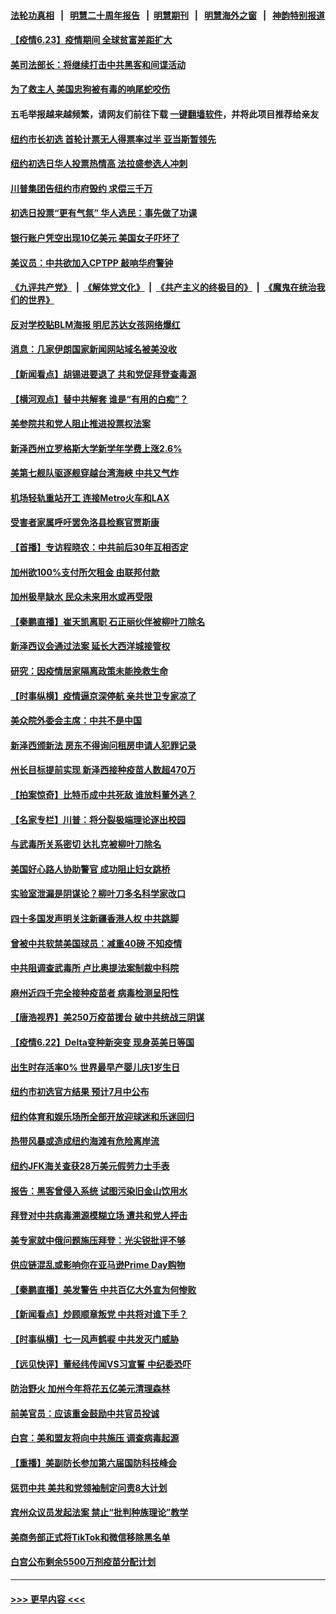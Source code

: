 #### [法轮功真相](https://github.com/gfw-breaker/truth/blob/master/README.md?t=0) &nbsp;&nbsp;|&nbsp;&nbsp; [明慧二十周年报告](https://github.com/gfw-breaker/mh-reports/blob/master/README.md?t=0) &nbsp;&nbsp;|&nbsp;&nbsp;[明慧期刊](https://github.com/gfw-breaker/mh-qikan) &nbsp;&nbsp;|&nbsp;&nbsp; [明慧海外之窗](https://github.com/gfw-breaker/mh-news/blob/master/README.md?t=0) &nbsp;&nbsp;|&nbsp;&nbsp; [神韵特别报道](https://github.com/gfw-breaker/mh-news/blob/master/shenyun.md?t=0)
#### [【疫情6.23】疫情期间 全球贫富差距扩大](../pages/nsc412/n13041368.md?t=06231951) 
#### [美司法部长：将继续打击中共黑客和间谍活动](../pages/nsc412/n13041200.md?t=06231951) 
#### [为了救主人 美国忠狗被有毒的响尾蛇咬伤](../pages/nsc412/n13041224.md?t=06231951) 
#### 五毛举报越来越频繁，请网友们前往下载 [一键翻墙软件](https://github.com/gfw-breaker/ssr-accounts)，并将此项目推荐给亲友
#### [纽约市长初选 首轮计票无人得票率过半 亚当斯暂领先](../pages/nsc412/n13041013.md?t=06231951) 
#### [纽约初选日华人投票热情高  法拉盛参选人冲刺](../pages/nsc412/n13040920.md?t=06231951) 
#### [川普集团告纽约市府毁约 求偿三千万](../pages/nsc412/n13040913.md?t=06231951) 
#### [初选日投票“更有气氛” 华人选民：事先做了功课](../pages/nsc412/n13041006.md?t=06231951) 
#### [银行账户凭空出现10亿美元 美国女子吓坏了](../pages/nsc412/n13040833.md?t=06231951) 
#### [美议员：中共欲加入CPTPP 敲响华府警钟](../pages/nsc412/n13040817.md?t=06231951) 
#### [《九评共产党》](https://github.com/begood0513/9ping.md/blob/master/README.md) &nbsp;|&nbsp; [《解体党文化》](../../../../jtdwh.md/blob/master/README.md)  &nbsp;|&nbsp; [《共产主义的终极目的》](../../../../gczydzjmd.md/blob/master/README.md) &nbsp;|&nbsp; [《魔鬼在统治我们的世界》](../../../../mgztzwmdsj.md/blob/master/README.md) 
#### [反对学校贴BLM海报 明尼苏达女孩网络爆红](../pages/nsc412/n13040565.md?t=06231951) 
#### [消息：几家伊朗国家新闻网站域名被美没收](../pages/nsc412/n13040635.md?t=06231951) 
#### [【新闻看点】胡锡进要退了 共和党促拜登查毒源](../pages/nsc412/n13040286.md?t=06231951) 
#### [【横河观点】替中共解套 谁是“有用的白痴”？](../pages/nsc412/n13040362.md?t=06231951) 
#### [美参院共和党人阻止推进投票权法案](../pages/nsc412/n13040364.md?t=06231951) 
#### [新泽西州立罗格斯大学新学年学费上涨2.6%](../pages/nsc412/n13040589.md?t=06231951) 
#### [美第七舰队驱逐舰穿越台湾海峡 中共又气炸](../pages/nsc412/n13040436.md?t=06231951) 
#### [机场轻轨重站开工 连接Metro火车和LAX](../pages/nsc412/n13040598.md?t=06231951) 
#### [受害者家属呼吁罢免洛县检察官贾斯康](../pages/nsc412/n13040546.md?t=06231951) 
#### [【首播】专访程晓农：中共前后30年互相否定](../pages/nsc412/n13040115.md?t=06231951) 
#### [加州欲100%支付所欠租金 由联邦付款](../pages/nsc412/n13040524.md?t=06231951) 
#### [加州极旱缺水 民众未来用水或再受限](../pages/nsc412/n13040473.md?t=06231951) 
#### [【秦鹏直播】崔天凯离职 石正丽伙伴被柳叶刀除名](../pages/nsc412/n13040325.md?t=06231951) 
#### [新泽西议会通过法案 延长大西洋城接管权](../pages/nsc412/n13040352.md?t=06231951) 
#### [研究：因疫情居家隔离政策未能挽救生命](../pages/nsc412/n13040350.md?t=06231951) 
#### [【时事纵横】疫情逼京深停航 亲共世卫专家凉了](../pages/nsc412/n13040311.md?t=06231951) 
#### [美众院外委会主席：中共不是中国](../pages/nsc412/n13040255.md?t=06231951) 
#### [新泽西颁新法 房东不得询问租房申请人犯罪记录](../pages/nsc412/n13040214.md?t=06231951) 
#### [州长目标提前实现 新泽西接种疫苗人数超470万](../pages/nsc412/n13040160.md?t=06231951) 
#### [【拍案惊奇】比特币成中共死敌 谁放料董外逃？](../pages/nsc412/n13038305.md?t=06231951) 
#### [【名家专栏】川普：将分裂极端理论逐出校园](../pages/nsc412/n13039545.md?t=06231951) 
#### [与武毒所关系密切 达扎克被柳叶刀除名](../pages/nsc412/n13039303.md?t=06231951) 
#### [美国好心路人协助警官 成功阻止妇女跳桥](../pages/nsc412/n13038751.md?t=06231951) 
#### [实验室泄漏是阴谋论？柳叶刀多名科学家改口](../pages/nsc412/n13039794.md?t=06231951) 
#### [四十多国发声明关注新疆香港人权 中共跳脚](../pages/nsc412/n13039918.md?t=06231951) 
#### [曾被中共软禁美国球员：减重40磅 不知疫情](../pages/nsc412/n13039802.md?t=06231951) 
#### [中共阻调查武毒所 卢比奥提法案制裁中科院](../pages/nsc412/n13039676.md?t=06231951) 
#### [麻州近四千完全接种疫苗者 病毒检测呈阳性](../pages/nsc412/n13039543.md?t=06231951) 
#### [【唐浩视界】美250万疫苗援台 破中共统战三阴谋](../pages/nsc412/n13039409.md?t=06231951) 
#### [【疫情6.22】Delta变种新突变 现身英美日等国](../pages/nsc412/n13039134.md?t=06231951) 
#### [出生时存活率0% 世界最早产婴儿庆1岁生日](../pages/nsc412/n13038939.md?t=06231951) 
#### [纽约市初选官方结果  预计7月中公布](../pages/nsc412/n13038466.md?t=06231951) 
#### [纽约体育和娱乐场所全部开放迎球迷和乐迷回归](../pages/nsc412/n13038454.md?t=06231951) 
#### [热带风暴或造成纽约海滩有危险离岸流](../pages/nsc412/n13038446.md?t=06231951) 
#### [纽约JFK海关查获28万美元假劳力士手表](../pages/nsc412/n13038385.md?t=06231951) 
#### [报告：黑客曾侵入系统 试图污染旧金山饮用水](../pages/nsc412/n13038039.md?t=06231951) 
#### [拜登对中共病毒溯源模糊立场 遭共和党人抨击](../pages/nsc412/n13038020.md?t=06231951) 
#### [美专家就中俄问题施压拜登：光尖锐批评不够](../pages/nsc412/n13037972.md?t=06231951) 
#### [供应链混乱或影响你在亚马逊Prime Day购物](../pages/nsc412/n13037739.md?t=06231951) 
#### [【秦鹏直播】美发警告 中共百亿大外宣为何惨败](../pages/nsc412/n13037844.md?t=06231951) 
#### [【新闻看点】炒顾顺章叛党 中共将对谁下手？](../pages/nsc412/n13037781.md?t=06231951) 
#### [【时事纵横】七一风声鹤唳 中共发灭门威胁](../pages/nsc412/n13037806.md?t=06231951) 
#### [【远见快评】董经纬传闻VS习宣誓 中纪委恐吓](../pages/nsc412/n13037799.md?t=06231951) 
#### [防治野火 加州今年将花五亿美元清理森林](../pages/nsc412/n13037631.md?t=06231951) 
#### [前美官员：应该重金鼓励中共官员投诚](../pages/nsc412/n13037647.md?t=06231951) 
#### [白宫：美和盟友将向中共施压 调查病毒起源](../pages/nsc412/n13037561.md?t=06231951) 
#### [【重播】美副防长参加第六届国防科技峰会](../pages/nsc412/n13037499.md?t=06231951) 
#### [惩罚中共 美共和党领袖制定问责8大计划](../pages/nsc412/n13037557.md?t=06231951) 
#### [宾州众议员发起法案 禁止“批判种族理论”教学](../pages/nsc412/n13037541.md?t=06231951) 
#### [美商务部正式将TikTok和微信移除黑名单](../pages/nsc412/n13037440.md?t=06231951) 
#### [白宫公布剩余5500万剂疫苗分配计划](../pages/nsc412/n13037447.md?t=06231951) 

----
#### [ >>> 更早内容 <<< ](../indexes/nsc412-earlier.md)
